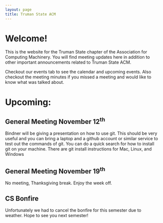 ```yaml
---
layout: page
title: Truman State ACM
---
```


# Welcome!

This is the website for the Truman State chapter of the Association for Computing Machinery. You will find meeting updates here in addition to other important announcements related to Truman State ACM. 

Checkout our events tab to see the calendar and upcoming events. Also checkout the meeting minutes if you missed a meeting and would like to know what was talked about. 


# Upcoming:  


## General Meeting November 12<sup>th</sup>

Bindner will be giving a presentation on how to use git. This should be very useful and you can bring a laptop and a github account or similar service to test out the commands of git. You can do a quick search for how to install git on your machine. There are git install instructions for Mac, Linux, and Windows

## General Meeting November 19<sup>th</sup>

No meeting, Thanksgiving break. Enjoy the week off. 

## CS Bonfire 

Unfortunately we had to cancel the bonfire for this semester due to weather. Hope to see you next semester!
 


[interview]: https://docs.google.com/spreadsheets/d/1FiJR25jzb8O0iBQsuOHvjy3qT0Tc6RAPPldPe47iPAA/edit#gid=0
[RC]: {{site.baseurl}}/robocode/